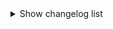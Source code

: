 <details><summary>Show changelog list</summary>

# 2.0.0
  + Added 6 new colored suits:
    - `Blue (Light).png`
    - `Brown.png`
    - `Green (Light).png`
    - `Orange.png`
    - `Red (Dark).png`
    - `Red (Light).png`
  + Other:
    - Fixed folder structure
    - Deleted `!less-suits.txt`
  + **Every single one of the textures present in this mod got completely revamped, polished, remaked and fixed.**

<details><summary>See old/new textures</summary>

## Colored Suits

| **OLD** | **NEW** |
| :--------: | :--------: |
| ![black_old.png](https://raw.githubusercontent.com/SKAREZ/SuitsPlus/2.0.0/resources/img/old/black_old.png) | ![black.png](https://raw.githubusercontent.com/SKAREZ/SuitsPlus/2.0.0/resources/img/black.png) |
| ![blue_old.png](https://raw.githubusercontent.com/SKAREZ/SuitsPlus/2.0.0/resources/img/old/blue_old.png) | ![blue.png](https://raw.githubusercontent.com/SKAREZ/SuitsPlus/2.0.0/resources/img/blue.png) |
| ![blue_dark_old.png](https://raw.githubusercontent.com/SKAREZ/SuitsPlus/2.0.0/resources/img/old/blue_dark_old.png) | ![blue_dark.png](https://raw.githubusercontent.com/SKAREZ/SuitsPlus/2.0.0/resources/img/blue_dark.png) |
| ![gray_old.png](https://raw.githubusercontent.com/SKAREZ/SuitsPlus/2.0.0/resources/img/old/gray_old.png) | ![gray.png](https://raw.githubusercontent.com/SKAREZ/SuitsPlus/2.0.0/resources/img/gray.png) |
| ![green_old.png](https://raw.githubusercontent.com/SKAREZ/SuitsPlus/2.0.0/resources/img/old/green_old.png) | ![green.png](https://raw.githubusercontent.com/SKAREZ/SuitsPlus/2.0.0/resources/img/green.png) |
| ![green_dark_old.png](https://raw.githubusercontent.com/SKAREZ/SuitsPlus/2.0.0/resources/img/old/green_dark_old.png) | ![green_dark.png](https://raw.githubusercontent.com/SKAREZ/SuitsPlus/2.0.0/resources/img/green_dark.png) |
| ![orange_old.png](https://raw.githubusercontent.com/SKAREZ/SuitsPlus/2.0.0/resources/img/old/orange_old.png) | ![orange.png](https://raw.githubusercontent.com/SKAREZ/SuitsPlus/2.0.0/resources/img/orange.png) |
| ![pink_old.png](https://raw.githubusercontent.com/SKAREZ/SuitsPlus/2.0.0/resources/img/old/pink_old.png) | ![pink.png](https://raw.githubusercontent.com/SKAREZ/SuitsPlus/2.0.0/resources/img/pink.png) |
| ![purple_old.png](https://raw.githubusercontent.com/SKAREZ/SuitsPlus/2.0.0/resources/img/old/purple_old.png) | ![purple.png](https://raw.githubusercontent.com/SKAREZ/SuitsPlus/2.0.0/resources/img/purple.png) |
| ![red_old.png](https://raw.githubusercontent.com/SKAREZ/SuitsPlus/2.0.0/resources/img/old/red_old.png) | ![red.png](https://raw.githubusercontent.com/SKAREZ/SuitsPlus/2.0.0/resources/img/red.png) |
| ![white_old.png](https://raw.githubusercontent.com/SKAREZ/SuitsPlus/2.0.0/resources/img/old/white_old.png) | ![white.png](https://raw.githubusercontent.com/SKAREZ/SuitsPlus/2.0.0/resources/img/white.png) |
| ![yellow_old.png](https://raw.githubusercontent.com/SKAREZ/SuitsPlus/2.0.0/resources/img/old/yellow_old.png) | ![yellow.png](https://raw.githubusercontent.com/SKAREZ/SuitsPlus/2.0.0/resources/img/yellow.png) |

## Custom Suits

| **OLD** | **NEW** |
| :--------: | :--------: |
| ![marlo_old.png](https://raw.githubusercontent.com/SKAREZ/SuitsPlus/2.0.0/resources/img/old/marlo_old.png) | ![marlo.png](https://raw.githubusercontent.com/SKAREZ/SuitsPlus/2.0.0/resources/img/marlo.png) |
| ![lacoste_tn_old.png](https://raw.githubusercontent.com/SKAREZ/SuitsPlus/2.0.0/resources/img/old/lacoste_tn_old.png) | ![lacoste_tn.png](https://raw.githubusercontent.com/SKAREZ/SuitsPlus/2.0.0/resources/img/lacoste_tn.png) |

</details>

# 1.2.2
+ Other:
  - Fixed `README.md`
  - Fixed `manifest.json`
# 1.2.0
+ Added 1 new custom suits:
  - `Lacoste TN.png`
+ Tanks or "Backpacks" are now colored with the same color of a colored suit
# 1.1.0
+ Added 1 new custom suits:
  - `Marlo.png`
# 1.0.0
+ Release

</details>
